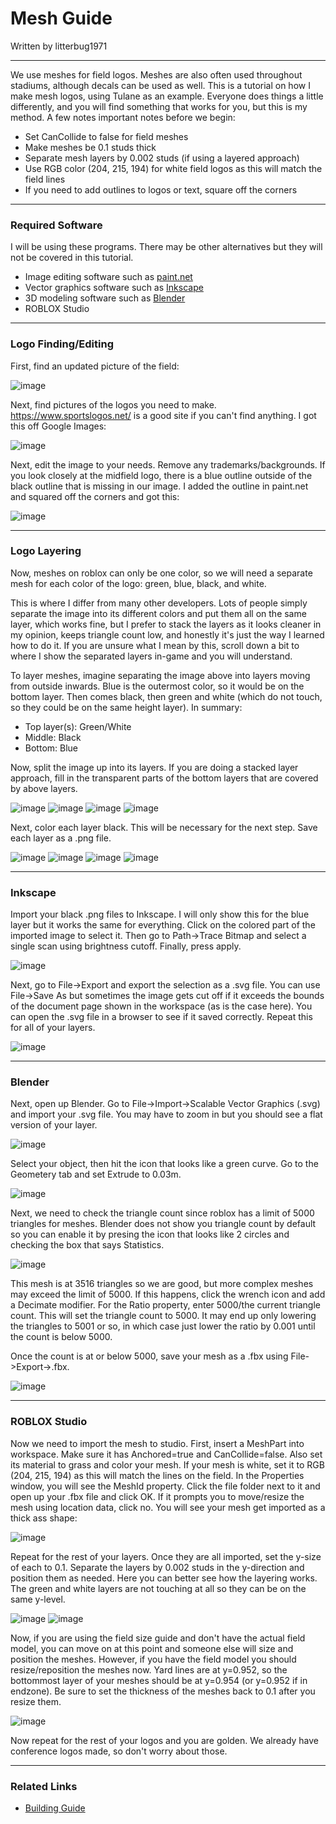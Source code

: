 # Mesh Guide
Written by litterbug1971

---

We use meshes for field logos. Meshes are also often used throughout stadiums, although decals can be used as well. This is a tutorial on how I make mesh logos, using Tulane as an example.
Everyone does things a little differently, and you will find something that works for you, but this is my method. A few notes important notes before we begin:
- Set CanCollide to false for field meshes
- Make meshes be 0.1 studs thick
- Separate mesh layers by 0.002 studs (if using a layered approach)
- Use RGB color (204, 215, 194) for white field logos as this will match the field lines
- If you need to add outlines to logos or text, square off the corners

---

### Required Software 
I will be using these programs. There may be other alternatives but they will not be covered in this tutorial.
- Image editing software such as [paint.net](https://getpaint.net/download.html)
- Vector graphics software such as [Inkscape](https://inkscape.org/)
- 3D modeling software such as [Blender](https://www.blender.org/download/)
- ROBLOX Studio

---

### Logo Finding/Editing

First, find an updated picture of the field:

![image](https://github.com/cyberplanet1870/xcaa/assets/123999017/32ea2c37-a6ab-4e47-81f7-13e871f0e3be)

Next, find pictures of the logos you need to make. https://www.sportslogos.net/ is a good site if you can't find anything. I got this off Google Images:

![image](https://github.com/cyberplanet1870/xcaa/assets/123999017/ca627201-2b76-454a-b447-a685515ed8f1)

Next, edit the image to your needs. Remove any trademarks/backgrounds. If you look closely at the midfield logo, there is a blue outline outside of the black outline that is missing in our image.
I added the outline in paint.net and squared off the corners and got this:

![image](https://github.com/cyberplanet1870/xcaa/assets/123999017/70711414-1260-4387-a86f-7f899749d068)

---

### Logo Layering

Now, meshes on roblox can only be one color, so we will need a separate mesh for each color of the logo: green, blue, black, and white. 

This is where I differ from many other developers. Lots of people simply separate the image into its different colors and put them all on the same layer, 
which works fine, but I prefer to stack the layers as it looks cleaner in my opinion, keeps triangle count low, and honestly it's just the way I learned how to do it.
If you are unsure what I mean by this, scroll down a bit to where I show the separated layers in-game and you will understand.

To layer meshes, imagine separating the image above into layers moving from outside inwards. Blue is the outermost color, so it would be on the bottom layer. 
Then comes black, then green and white (which do not touch, so they could be on the same height layer). In summary:
- Top layer(s): Green/White
- Middle: Black
- Bottom: Blue

Now, split the image up into its layers. If you are doing a stacked layer approach, fill in the transparent parts of the bottom layers that are covered by above layers.

![image](https://github.com/cyberplanet1870/xcaa/assets/123999017/2410031e-db20-45d1-9da3-2eed00423361)
![image](https://github.com/cyberplanet1870/xcaa/assets/123999017/f9820857-f0a9-4df6-a863-319e0980804a)
![image](https://github.com/cyberplanet1870/xcaa/assets/123999017/43ad04b7-0f36-4064-82bd-f1f6605ee621)
![image](https://github.com/cyberplanet1870/xcaa/assets/123999017/ddca8845-fbfa-4d70-99de-d395aa9c1652)

Next, color each layer black. This will be necessary for the next step. Save each layer as a .png file.

![image](https://github.com/cyberplanet1870/xcaa/assets/123999017/aea3f899-7d50-4577-b254-7fc7247a92bc)
![image](https://github.com/cyberplanet1870/xcaa/assets/123999017/46d77e03-ae54-48af-bc0e-afb326c13336)
![image](https://github.com/cyberplanet1870/xcaa/assets/123999017/ed09724b-b19f-44fa-acc4-26e2d0355a5e)
![image](https://github.com/cyberplanet1870/xcaa/assets/123999017/efa4a266-3548-4909-8acc-72c11363cfac)

---

### Inkscape

Import your black .png files to Inkscape. I will only show this for the blue layer but it works the same for everything. Click on the colored part of the imported image to select it. Then go to Path->Trace Bitmap and select a single scan using brightness cutoff. Finally, press apply.

![image](https://github.com/cyberplanet1870/xcaa/assets/123999017/f9e5e9b3-f413-4edf-b5e7-5861b46d0bc1)

Next, go to File->Export and export the selection as a .svg file. You can use File->Save As but sometimes the image gets cut off if it exceeds the bounds of the document page shown in the workspace (as is the case here). You can open the .svg file in a browser to see if it saved correctly. Repeat this for all of your layers.

![image](https://github.com/cyberplanet1870/xcaa/assets/123999017/eeec70a1-8c1b-40b2-b69d-d0b3303fd67b)

---

### Blender

Next, open up Blender. Go to File->Import->Scalable Vector Graphics (.svg) and import your .svg file. You may have to zoom in but you should see a flat version of your layer.

![image](https://github.com/cyberplanet1870/xcaa/assets/123999017/7c6371c5-7469-408e-ba04-4900a41b626d)

Select your object, then hit the icon that looks like a green curve. Go to the Geometery tab and set Extrude to 0.03m.

![image](https://github.com/cyberplanet1870/xcaa/assets/123999017/ccc5889b-ac5f-4529-a842-cf625f57fefa)

Next, we need to check the triangle count since roblox has a limit of 5000 triangles for meshes. Blender does not show you triangle count by default so you can enable it by presing the icon that looks like 2 circles and checking the box that says Statistics.

![image](https://github.com/cyberplanet1870/xcaa/assets/123999017/9a805097-7639-46ba-be05-6a81ee702f88)

This mesh is at 3516 triangles so we are good, but more complex meshes may exceed the limit of 5000. If this happens, click the wrench icon and add a Decimate modifier. For the Ratio property, enter 5000/the current triangle count. This will set the triangle count to 5000. It may end up only lowering the triangles to 5001 or so, in which case just lower the ratio by 0.001 until the count is below 5000.

Once the count is at or below 5000, save your mesh as a .fbx using File->Export->.fbx.

![image](https://github.com/cyberplanet1870/xcaa/assets/123999017/a911fa12-acb5-476a-9246-2476aa7a5c25)

---

### ROBLOX Studio

Now we need to import the mesh to studio. First, insert a MeshPart into workspace. Make sure it has Anchored=true and CanCollide=false. Also set its material to grass and color your mesh. If your mesh is white, set it to RGB (204, 215, 194) as this will match the lines on the field. In the Properties window, you will see the MeshId property. Click the file folder next to it and open up your .fbx file and click OK. If it prompts you to move/resize the mesh using location data, click no. You will see your mesh get imported as a thick ass shape:

![image](https://github.com/cyberplanet1870/xcaa/assets/123999017/af9f4eb1-dcbc-4a71-ad83-25e17818da4d)

Repeat for the rest of your layers. Once they are all imported, set the y-size of each to 0.1. Separate the layers by 0.002 studs in the y-direction and position them as needed. Here you can better see how the layering works. The green and white layers are not touching at all so they can be on the same y-level.

![image](https://github.com/cyberplanet1870/xcaa/assets/123999017/e673fe37-408c-45f1-810c-282911016baf)
![image](https://github.com/cyberplanet1870/xcaa/assets/123999017/724aeaff-1a40-4fb8-93c8-5d33c10a4551)

Now, if you are using the field size guide and don't have the actual field model, you can move on at this point and someone else will size and position the meshes. However, if you have the field model you should resize/reposition the meshes now. Yard lines are at y=0.952, so the bottommost layer of your meshes should be at y=0.954 (or y=0.952 if in endzone). Be sure to set the thickness of the meshes back to 0.1 after you resize them.

![image](https://github.com/cyberplanet1870/xcaa/assets/123999017/f66100b6-8879-4fac-92a9-04ace88ac2c0)

Now repeat for the rest of your logos and you are golden. We already have conference logos made, so don't worry about those.

---

### Related Links

- [Building Guide](https://github.com/cyberplanet1870/xcaa/blob/main/building_guide.md)

